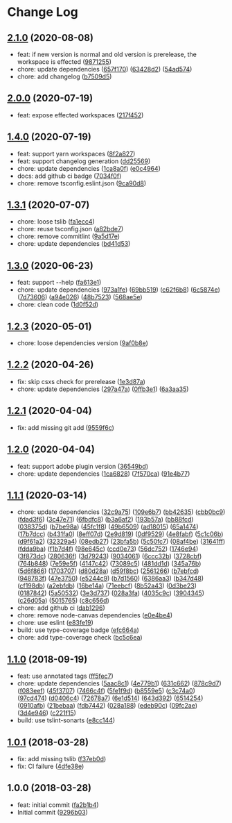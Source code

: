 # Change Log

## [2.1.0](https://github.com/plantain-00/npm-version-cli/compare/v2.0.0...v2.1.0) (2020-08-08)
  
* feat: if new version is normal and old version is prerelease, the workspace is effected ([9871255](https://github.com/plantain-00/npm-version-cli/commit/987125596e88b154e5a3fb08ebcf47f8559d306e))
* chore: update dependencies ([657f170](https://github.com/plantain-00/npm-version-cli/commit/657f1702d3747657a3f3f85e2fd7311dcea12f83)) ([63428d2](https://github.com/plantain-00/npm-version-cli/commit/63428d28b00ccf47d243b7df1835fd5cda75b93f)) ([54ad574](https://github.com/plantain-00/npm-version-cli/commit/54ad574dbbec27eef4f50548963e23c04fbba610))
* chore: add changelog ([b7509d5](https://github.com/plantain-00/npm-version-cli/commit/b7509d56f5ddc3833731ebb73102bc0a2f9d94c1))

## [2.0.0](https://github.com/plantain-00/npm-version-cli/compare/v1.4.0...v2.0.0) (2020-07-19)
  
* feat: expose effected workspaces ([217f452](https://github.com/plantain-00/npm-version-cli/commit/217f452b2f2f7eb2c1a165af9866851fcf1a05e8))

## [1.4.0](https://github.com/plantain-00/npm-version-cli/compare/v1.3.1...v1.4.0) (2020-07-19)
  
* feat: support yarn workspaces ([8f2a827](https://github.com/plantain-00/npm-version-cli/commit/8f2a827b57c64e2550f6321bb6b41aa696f4b777))
* feat: support changelog generation ([dd25569](https://github.com/plantain-00/npm-version-cli/commit/dd255697f2faebc9c6eaeae2326349ce99f9cd7d))
* chore: update dependencies ([1ca8a0f](https://github.com/plantain-00/npm-version-cli/commit/1ca8a0f0af1028e0122d68783e20c7d6774689d0)) ([e0c4964](https://github.com/plantain-00/npm-version-cli/commit/e0c4964c7df1defded452d68692584b38e6dc7fc))
* docs: add github ci badge ([7034f0f](https://github.com/plantain-00/npm-version-cli/commit/7034f0fa7493ae93c2d030a420f78d8e1472b22c))
* chore: remove tsconfig.eslint.json ([9ca90d8](https://github.com/plantain-00/npm-version-cli/commit/9ca90d865ff9ab8f632310eaafef0cd6ca34ec3a))

## [1.3.1](https://github.com/plantain-00/npm-version-cli/compare/v1.3.0...v1.3.1) (2020-07-07)
  
* chore: loose tslib ([fa1ecc4](https://github.com/plantain-00/npm-version-cli/commit/fa1ecc476607eabc01569aa1bd303faa153183e9))
* chore: reuse tsconfig.json ([a82bde7](https://github.com/plantain-00/npm-version-cli/commit/a82bde794b05182a9ca7b3486667d8b97c3c5479))
* chore: remove commitlint ([9a5d17e](https://github.com/plantain-00/npm-version-cli/commit/9a5d17e97cb270a924cf2b2b40acde2b9869a9fb))
* chore: update dependencies ([bd41d53](https://github.com/plantain-00/npm-version-cli/commit/bd41d530eaeab0476d6755026b410a7366ae9e1f))

## [1.3.0](https://github.com/plantain-00/npm-version-cli/compare/v1.2.3...v1.3.0) (2020-06-23)
  
* feat: support --help ([fa613e1](https://github.com/plantain-00/npm-version-cli/commit/fa613e13bd4d3e2129a3400b9cd253177a258737))
* chore: update dependencies ([973a1fe](https://github.com/plantain-00/npm-version-cli/commit/973a1fe8ca64a7cb52cb2ee7958cd8b83f5de018)) ([69bb519](https://github.com/plantain-00/npm-version-cli/commit/69bb519a1f66b4af42a17bd5c4ad31229bddd16e)) ([c62f6b8](https://github.com/plantain-00/npm-version-cli/commit/c62f6b8adf31f5a3382275d21e4dae4e7bc92f03)) ([6c5874e](https://github.com/plantain-00/npm-version-cli/commit/6c5874edbb24408d1193a59f44fa6cb7491c2673)) ([7d73606](https://github.com/plantain-00/npm-version-cli/commit/7d73606f2596ba7f284d2151d746b3af002d1e63)) ([a94e026](https://github.com/plantain-00/npm-version-cli/commit/a94e02624740ab6a2c6ecb63eb496b376708466b)) ([48b7523](https://github.com/plantain-00/npm-version-cli/commit/48b752320eec8462b37f28eda27e2738d69bceec)) ([568ae5e](https://github.com/plantain-00/npm-version-cli/commit/568ae5ec2778039f0a8cdee1310d339b96819aba))
* chore: clean code ([1d0f52d](https://github.com/plantain-00/npm-version-cli/commit/1d0f52d2b29566d61f248980d098eb744741ef87))

## [1.2.3](https://github.com/plantain-00/npm-version-cli/compare/v1.2.2...v1.2.3) (2020-05-01)
  
* chore: loose dependencies version ([9af0b8e](https://github.com/plantain-00/npm-version-cli/commit/9af0b8e08799f5dbe59dee830e6377edc44579ea))

## [1.2.2](https://github.com/plantain-00/npm-version-cli/compare/v1.2.1...v1.2.2) (2020-04-26)
  
* fix: skip csxs check for prerelease ([1e3d87a](https://github.com/plantain-00/npm-version-cli/commit/1e3d87ae887b39858255cd5b7d93eafdb10cbcf0))
* chore: update dependencies ([297a47a](https://github.com/plantain-00/npm-version-cli/commit/297a47a75b8da9a73a9788aa04f245fecf93e543)) ([0ffb3e1](https://github.com/plantain-00/npm-version-cli/commit/0ffb3e13403628673b9727d307573ecd70cd565c)) ([6a3aa35](https://github.com/plantain-00/npm-version-cli/commit/6a3aa358f31b8663cb445adf0fb7c0276586b0c3))

## [1.2.1](https://github.com/plantain-00/npm-version-cli/compare/v1.2.0...v1.2.1) (2020-04-04)
  
* fix: add missing git add ([9559f6c](https://github.com/plantain-00/npm-version-cli/commit/9559f6ce82000101aead08f57406a2e1a58389d7))

## [1.2.0](https://github.com/plantain-00/npm-version-cli/compare/v1.1.1...v1.2.0) (2020-04-04)
  
* feat: support adobe plugin version ([36549bd](https://github.com/plantain-00/npm-version-cli/commit/36549bd24fede8def979d3d71a8d668292aa443b))
* chore: update dependencies ([1ca6828](https://github.com/plantain-00/npm-version-cli/commit/1ca6828b94869275b4b7e6f427c9594605ceabf8)) ([7f570ca](https://github.com/plantain-00/npm-version-cli/commit/7f570ca1eb2e55d05c3d4d491fb4f1c205cdb634)) ([91e4b77](https://github.com/plantain-00/npm-version-cli/commit/91e4b77519d1a8624f21697b1151a04dad75e747))

## [1.1.1](https://github.com/plantain-00/npm-version-cli/compare/v1.1.0...v1.1.1) (2020-03-14)
  
* chore: update dependencies ([32c9a75](https://github.com/plantain-00/npm-version-cli/commit/32c9a759e508c6830ba74b298afec96fb134b695)) ([109e6b7](https://github.com/plantain-00/npm-version-cli/commit/109e6b7e91d5f56217c573519c7cfcf52b8bf482)) ([bb42635](https://github.com/plantain-00/npm-version-cli/commit/bb42635419fe5321bd82f8660d0a76987e507788)) ([cbb0bc9](https://github.com/plantain-00/npm-version-cli/commit/cbb0bc9592e7b85b542760666502b9dd7275c960)) ([fdad3f6](https://github.com/plantain-00/npm-version-cli/commit/fdad3f6ae93214f26ec7c7e7d9fb91a9298bc8fe)) ([3c47e71](https://github.com/plantain-00/npm-version-cli/commit/3c47e71e2d684ca076b2912eaeedc5a7c65456e4)) ([6fbdfc8](https://github.com/plantain-00/npm-version-cli/commit/6fbdfc8e84da11f4722f19ca2390472e404cc56f)) ([b3a6af2](https://github.com/plantain-00/npm-version-cli/commit/b3a6af2babac7ce13ba1da7c41d3bd30d44eb4aa)) ([193b57a](https://github.com/plantain-00/npm-version-cli/commit/193b57a560e82b3e828923f18a972348692f2910)) ([bb88fcd](https://github.com/plantain-00/npm-version-cli/commit/bb88fcd98187937c215ea0845be7fce4d9d0d9e0)) ([038375d](https://github.com/plantain-00/npm-version-cli/commit/038375d430155cc82e936a5e267dee198f36bf74)) ([b7be98a](https://github.com/plantain-00/npm-version-cli/commit/b7be98a309e3ba975017928811fb340cc171a049)) ([45fc1f8](https://github.com/plantain-00/npm-version-cli/commit/45fc1f8117c1f74c6d46b32a90bc72b6443c4069)) ([49b6509](https://github.com/plantain-00/npm-version-cli/commit/49b65094de20ab0b817a9a18701351fff736e773)) ([ad18015](https://github.com/plantain-00/npm-version-cli/commit/ad18015f4e05f6062f4f912985332ab0fd96cffd)) ([65a1474](https://github.com/plantain-00/npm-version-cli/commit/65a147482a4587a11e62a7ea4266ae80870bfa2f)) ([17b7dcc](https://github.com/plantain-00/npm-version-cli/commit/17b7dcce6f3c8bb9ea9d1004893c7c358e4edb2d)) ([b431fa0](https://github.com/plantain-00/npm-version-cli/commit/b431fa059bbbd6d647cd7d35aa06fb8af278ee52)) ([8eff07d](https://github.com/plantain-00/npm-version-cli/commit/8eff07d43e3ffb1fddfe752f147c6e3b72375e05)) ([2e9d819](https://github.com/plantain-00/npm-version-cli/commit/2e9d8194d5b2d2d19403281205760cad5a76176d)) ([0df9529](https://github.com/plantain-00/npm-version-cli/commit/0df9529d1ace0efa5e4ff48325cf8d4d2def2db5)) ([4e8fabf](https://github.com/plantain-00/npm-version-cli/commit/4e8fabf853508d9e3c8c8159bf26fd00b56f04f8)) ([5c1c06b](https://github.com/plantain-00/npm-version-cli/commit/5c1c06b7d630d7efe914bb2a2b2b41a51910536f)) ([d9f61a2](https://github.com/plantain-00/npm-version-cli/commit/d9f61a21c69150bfe60911edfbbeaf09c63a926f)) ([32329a4](https://github.com/plantain-00/npm-version-cli/commit/32329a49ffd86b6c8a11d6efa74abe77a7fb4c1e)) ([08edb27](https://github.com/plantain-00/npm-version-cli/commit/08edb27f2b3966b13f0a525f28f78615d3845a7a)) ([23bfa5b](https://github.com/plantain-00/npm-version-cli/commit/23bfa5b7651b75cabdd8660d6fa2a6f0f837681f)) ([5c50fc7](https://github.com/plantain-00/npm-version-cli/commit/5c50fc7ccd99df1156c7c159c59d232b631f4e11)) ([08af4be](https://github.com/plantain-00/npm-version-cli/commit/08af4be21f946dad39b0aaf9db290de5cee1cd36)) ([31641ff](https://github.com/plantain-00/npm-version-cli/commit/31641ffaac1d758f45759d6997c8c244d8143db9)) ([fdda9ba](https://github.com/plantain-00/npm-version-cli/commit/fdda9ba1c4d64fa4600872e263e6a705af1e8ec2)) ([f1b7d4f](https://github.com/plantain-00/npm-version-cli/commit/f1b7d4ff3573d3f9b3fa68178a4abd447a7356fc)) ([98e645c](https://github.com/plantain-00/npm-version-cli/commit/98e645ce07c684ba9b8636a9e1ab4aa59540fca1)) ([ccd0e73](https://github.com/plantain-00/npm-version-cli/commit/ccd0e7384007578fb0d486043dc2564b9cbbe6af)) ([56dc752](https://github.com/plantain-00/npm-version-cli/commit/56dc752ea038e7e67a8551f268db5afa77b929ef)) ([1746e94](https://github.com/plantain-00/npm-version-cli/commit/1746e945eec56f76a98f3989697cf2a7243367b4)) ([3f873dc](https://github.com/plantain-00/npm-version-cli/commit/3f873dc1826e59ec0b1e60d52b9e40d8df08f7f2)) ([280636f](https://github.com/plantain-00/npm-version-cli/commit/280636fb68d46ae3cfd2fa22484d9c9e3293e25e)) ([3d79243](https://github.com/plantain-00/npm-version-cli/commit/3d79243672bd42db3c30bd7867a282fbcc393105)) ([9034061](https://github.com/plantain-00/npm-version-cli/commit/90340618a02f5cda528bd57f55bcd6e2998e1773)) ([6ccc32b](https://github.com/plantain-00/npm-version-cli/commit/6ccc32b517b06f58ec9d36ac6f5b2e2d3e868b42)) ([3728cbf](https://github.com/plantain-00/npm-version-cli/commit/3728cbf0240fc4425cd1cc77da75f73fa5bc7fbd)) ([764b848](https://github.com/plantain-00/npm-version-cli/commit/764b8487a788353d77a210145fb2ded26522ea36)) ([7e59e5f](https://github.com/plantain-00/npm-version-cli/commit/7e59e5fc47fc7bf22a3cd677a31a13c75b99661e)) ([4147c42](https://github.com/plantain-00/npm-version-cli/commit/4147c42953ef7568157d63741f543dfcc3e29569)) ([73089c5](https://github.com/plantain-00/npm-version-cli/commit/73089c59b7bf8cda72f8e29c1aa0db436bddefb7)) ([481dd1d](https://github.com/plantain-00/npm-version-cli/commit/481dd1d460abdbf9a13ed2b1f5d40840e4f1bf91)) ([345a76b](https://github.com/plantain-00/npm-version-cli/commit/345a76bb36ee94f6c1776130382a21877e84f593)) ([5d6f866](https://github.com/plantain-00/npm-version-cli/commit/5d6f8663701828f4ff9a91c69828779e4c3620bc)) ([1703707](https://github.com/plantain-00/npm-version-cli/commit/17037076aa7e2a74dabeee666c9f57be3904b1af)) ([d80d28a](https://github.com/plantain-00/npm-version-cli/commit/d80d28a4c79f293e9343bba763b4bb7f15d201f4)) ([d59f8bc](https://github.com/plantain-00/npm-version-cli/commit/d59f8bc679d0da7b6aee163f2c7129821dffa767)) ([2561266](https://github.com/plantain-00/npm-version-cli/commit/2561266acf45322e3f607a13624776d0758f78bf)) ([b7ebfcd](https://github.com/plantain-00/npm-version-cli/commit/b7ebfcd28e6a0d39b3eacd8d520b1a38fcdb8194)) ([948783f](https://github.com/plantain-00/npm-version-cli/commit/948783f584371da1b5bacd5aaf7a62ab6879d407)) ([47e3750](https://github.com/plantain-00/npm-version-cli/commit/47e375068e786cc696140a41b8c4558ef8566cee)) ([e5244c9](https://github.com/plantain-00/npm-version-cli/commit/e5244c96ae732c0ddfe7bf80c52f767917c49484)) ([b7d1560](https://github.com/plantain-00/npm-version-cli/commit/b7d15603304887c23cd35c1d1406c0be2d40fe17)) ([6386aa3](https://github.com/plantain-00/npm-version-cli/commit/6386aa3b94da3a681769085eeab0c235669ef10d)) ([b347d48](https://github.com/plantain-00/npm-version-cli/commit/b347d4869cb7839dbcc06aa3615fb28bee099385)) ([cf198db](https://github.com/plantain-00/npm-version-cli/commit/cf198dba0942a2be01c90bbc14bc8ed214b3c5cb)) ([a2ebfdb](https://github.com/plantain-00/npm-version-cli/commit/a2ebfdb16a7904a72e33e64d7be6d05e39394489)) ([16be14a](https://github.com/plantain-00/npm-version-cli/commit/16be14a2c2d2dc1ec6c60d34c5a886409012d21d)) ([71eebcf](https://github.com/plantain-00/npm-version-cli/commit/71eebcfef607365919527241002524c2eb129e8a)) ([8b52a43](https://github.com/plantain-00/npm-version-cli/commit/8b52a438dfb1eed302fc7c9eddeed79527fd8b02)) ([0d3be23](https://github.com/plantain-00/npm-version-cli/commit/0d3be239aba08740cd69945f74ffb7bd47245714)) ([0187842](https://github.com/plantain-00/npm-version-cli/commit/0187842bd9303531c51a03a7ef019ee3861162f6)) ([5a50532](https://github.com/plantain-00/npm-version-cli/commit/5a50532e20ce3758d85709e62739128be5c61774)) ([3e3d737](https://github.com/plantain-00/npm-version-cli/commit/3e3d737a4aa8d8b87fe81526bf66ab71fe3e1b74)) ([028a3fa](https://github.com/plantain-00/npm-version-cli/commit/028a3fafbf575591473c1965924302849d36d857)) ([4035c9c](https://github.com/plantain-00/npm-version-cli/commit/4035c9c8ecee8812a43d81bc2d708f5e1b6eb9c5)) ([3904345](https://github.com/plantain-00/npm-version-cli/commit/3904345884d9175cf60fe0cfd1497642fd792f04)) ([c26d05a](https://github.com/plantain-00/npm-version-cli/commit/c26d05a067b4269ad99a14602efe9e96f9f63816)) ([5015765](https://github.com/plantain-00/npm-version-cli/commit/5015765c7496f80ed0e0ba3935cee0b758632a45)) ([c8c656d](https://github.com/plantain-00/npm-version-cli/commit/c8c656dcbc656f23d38d217677bf43f06f9af270))
* chore: add github ci ([dab1296](https://github.com/plantain-00/npm-version-cli/commit/dab1296d0b67ef377a0f6ae562d4bb0948c1fef6))
* chore: remove node-canvas dependencies ([e0e4be4](https://github.com/plantain-00/npm-version-cli/commit/e0e4be4846ffc51ae2b5bf6a1f6613701cdba1b7))
* chore: use eslint ([e83fe19](https://github.com/plantain-00/npm-version-cli/commit/e83fe19a4dee7ac38cd91c49246d7a7a18caa636))
* build: use type-coverage badge ([efc664a](https://github.com/plantain-00/npm-version-cli/commit/efc664a9ccf50711b3fb847ad87726a404828403))
* chore: add type-coverage check ([bc5c6ea](https://github.com/plantain-00/npm-version-cli/commit/bc5c6ea6c6a5a75ff7633d0b3eca292906fde9ad))

## [1.1.0](https://github.com/plantain-00/npm-version-cli/compare/v1.0.1...v1.1.0) (2018-09-19)
  
* feat: use annotated tags ([ff5fec7](https://github.com/plantain-00/npm-version-cli/commit/ff5fec7743462bed05b9bb8d3ff674b2c6acf334))
* chore: update dependencies ([5aac8c1](https://github.com/plantain-00/npm-version-cli/commit/5aac8c1ceefdeb16a6036c2cd0341e303b9a7932)) ([4e779b1](https://github.com/plantain-00/npm-version-cli/commit/4e779b1f8dd75c5e803097e385e0888595aa79fe)) ([631c662](https://github.com/plantain-00/npm-version-cli/commit/631c662aea7ffe2db6d4a2d1cc0bbc9876fecdab)) ([878c9d7](https://github.com/plantain-00/npm-version-cli/commit/878c9d7cb47165d6551554472169027b1e6bcbfd)) ([f083eef](https://github.com/plantain-00/npm-version-cli/commit/f083eef57deb34db15b65180c4545f18c7a16f20)) ([45f3707](https://github.com/plantain-00/npm-version-cli/commit/45f370710d9f3d5050268effb466029597278530)) ([7466c4f](https://github.com/plantain-00/npm-version-cli/commit/7466c4f01409c21a7a9a3edd2b47c50ccb3b5dda)) ([5fe1f9d](https://github.com/plantain-00/npm-version-cli/commit/5fe1f9dd980be9714441329b2a94ae40bcc31c39)) ([b8559e5](https://github.com/plantain-00/npm-version-cli/commit/b8559e531e1e8d41b1f9f848207f77d166a22366)) ([c3c74a0](https://github.com/plantain-00/npm-version-cli/commit/c3c74a03ae14d5c022a966576652797945ca70b5)) ([97cd474](https://github.com/plantain-00/npm-version-cli/commit/97cd4744b82268f9e52a079d4f27412a72cc64d8)) ([d0406c4](https://github.com/plantain-00/npm-version-cli/commit/d0406c4ba43cb2eda8d24c298fbfea335238c89f)) ([72678a7](https://github.com/plantain-00/npm-version-cli/commit/72678a79bd50fd70eff0e180f3c63695a4da17b0)) ([6e1d514](https://github.com/plantain-00/npm-version-cli/commit/6e1d51424009cc72bcc946d93d12a777c47d64db)) ([643d392](https://github.com/plantain-00/npm-version-cli/commit/643d39264e11ff4902165c706f17caa171e3119b)) ([6514254](https://github.com/plantain-00/npm-version-cli/commit/65142543c2369794f08f77f60528a19ccfd3cfca)) ([0910afb](https://github.com/plantain-00/npm-version-cli/commit/0910afb13d9c3b8bf199718ea744e4ecd2403d61)) ([21bebaa](https://github.com/plantain-00/npm-version-cli/commit/21bebaac4c538255fd183c10bad0950af9f89d18)) ([fdb7442](https://github.com/plantain-00/npm-version-cli/commit/fdb74428f0a8f844bd573ffe9a21130a803754f3)) ([028a188](https://github.com/plantain-00/npm-version-cli/commit/028a188b65663992f4239984a4fb6a03e7fcd417)) ([edeb90c](https://github.com/plantain-00/npm-version-cli/commit/edeb90ccefb9a45e7352c7436c55cd4b2a0b274e)) ([09fc2ae](https://github.com/plantain-00/npm-version-cli/commit/09fc2ae903c104276b1d4c7a2c3584e00d728803)) ([3d4e946](https://github.com/plantain-00/npm-version-cli/commit/3d4e94610d655341b49f0c06dcb5cd031fd615c4)) ([c221f15](https://github.com/plantain-00/npm-version-cli/commit/c221f15ab14d2aaa72e4a4ca17ac0e9801222d18))
* build: use tslint-sonarts ([e8cc144](https://github.com/plantain-00/npm-version-cli/commit/e8cc1447f5b15d6714ced219a1366429e4cd4ed9))

## [1.0.1](https://github.com/plantain-00/npm-version-cli/compare/v1.0.0...v1.0.1) (2018-03-28)
  
* fix: add missing tslib ([f37eb0d](https://github.com/plantain-00/npm-version-cli/commit/f37eb0de407488af0fb25297a646bccc7f67f408))
* fix: CI failure ([4dfe38e](https://github.com/plantain-00/npm-version-cli/commit/4dfe38e6e0f4e4fbee699cdd35515bdc563de14a))

## 1.0.0 (2018-03-28)
  
* feat: initial commit ([fa2b1b4](https://github.com/plantain-00/npm-version-cli/commit/fa2b1b4ac6f10b6e72a1ca1cce3472ca226ed559))
* Initial commit ([9296b03](https://github.com/plantain-00/npm-version-cli/commit/9296b039b583aac0b98135ae76ac3aaef60fe1d7))
